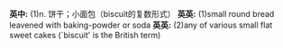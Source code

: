  **英中:** (1)n. 饼干；小面包（biscuit的复数形式） **英英:** (1)small round bread leavened with baking-powder or soda **英英:** (2)any of various small flat sweet cakes (`biscuit' is the British term)
